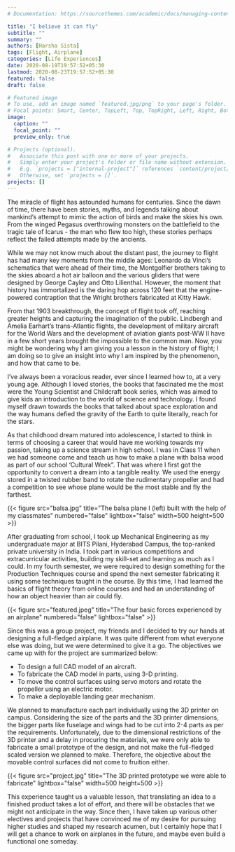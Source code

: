 ```yaml
---
# Documentation: https://sourcethemes.com/academic/docs/managing-content/

title: "I believe it can fly"
subtitle: ""
summary: ""
authors: [Harsha Sista]
tags: [Flight, Airplane]
categories: [Life Experiences]
date: 2020-08-19T19:57:52+05:30
lastmod: 2020-08-23T19:57:52+05:30
featured: false
draft: false

# Featured image
# To use, add an image named `featured.jpg/png` to your page's folder.
# Focal points: Smart, Center, TopLeft, Top, TopRight, Left, Right, BottomLeft, Bottom, BottomRight.
image:
  caption: ""
  focal_point: ""
  preview_only: true

# Projects (optional).
#   Associate this post with one or more of your projects.
#   Simply enter your project's folder or file name without extension.
#   E.g. `projects = ["internal-project"]` references `content/project/deep-learning/index.md`.
#   Otherwise, set `projects = []`.
projects: []
---
```


The miracle of flight has astounded humans for centuries. Since the dawn of time, there have been stories, myths, and legends talking about mankind’s attempt to mimic the action of birds and make the skies his own. From the winged Pegasus overthrowing monsters on the battlefield to the tragic tale of Icarus - the man who flew too high, these stories perhaps reflect the failed attempts made by the ancients.

While we may not know much about the distant past, the journey to flight has had many key moments from the middle ages: Leonardo da Vinci’s schematics that were ahead of their time, the Montgolfier brothers taking to the skies aboard a hot air balloon and the various gliders that were designed by George Cayley and Otto Lilienthal. However, the moment that history has immortalized is the daring hop across 120 feet that the engine-powered contraption that the Wright brothers fabricated at Kitty Hawk.

From that 1903 breakthrough, the concept of flight took off, reaching greater heights and capturing the imagination of the public. Lindbergh and Amelia Earhart’s trans-Atlantic flights, the development of military aircraft for the World Wars and the development of aviation giants post-WW II have in a few short years brought the impossible to the common man. Now, you might be wondering why I am giving you a lesson in the history of flight; I am doing so to give an insight into why I am inspired by the phenomenon, and how that came to be.

I’ve always been a voracious reader, ever since I learned how to, at a very young age. Although I loved stories, the books that fascinated me the most were the Young Scientist and Childcraft book series, which was aimed to give kids an introduction to the world of science and technology. I found myself drawn towards the books that talked about space exploration and the way humans defied the gravity of the Earth to quite literally, reach for the stars.

As that childhood dream matured into adolescence, I started to think in terms of choosing a career that would have me working towards my passion, taking up a science stream in high school. I was in Class 11 when we had someone come and teach us how to make a plane with balsa wood as part of our school ‘Cultural Week”. That was where I first got the opportunity to convert a dream into a tangible reality. We used the energy stored in a twisted rubber band to rotate the rudimentary propeller and had a competition to see whose plane would be the most stable and fly the farthest.

{{< figure src="balsa.jpg" title="The balsa plane I (left) built with the help of my classmates" numbered="false" lightbox="false" width=500 height=500 >}}

After graduating from school, I took up Mechanical Engineering as my undergraduate major at BITS Pilani, Hyderabad Campus, the top-ranked private university in India. I took part in various competitions and extracurricular activities, building my skill-set and learning as much as I could. In my fourth semester, we were required to design something for the Production Techniques course and spend the next semester fabricating it using some techniques taught in the course. By this time, I had learned the basics of flight theory from online courses and had an understanding of how an object heavier than air could fly.

{{< figure src="featured.jpeg" title="The four basic forces experienced by an airplane" numbered="false" lightbox="false" >}}

Since this was a group project, my friends and I decided to try our hands at designing a full-fledged airplane. It was quite different from what everyone else was doing, but we were determined to give it a go. The objectives we came up with for the project are summarized below:

* To design a full CAD model of an aircraft.
* To fabricate the CAD model in parts, using 3-D printing.
* To move the control surfaces using servo motors and rotate the propeller using an electric motor.
* To make a deployable landing gear mechanism.

We planned to manufacture each part individually using the 3D printer on campus. Considering the size of the parts and the 3D printer dimensions, the bigger parts like fuselage and wings had to be cut into 2-4 parts as per the requirements. Unfortunately, due to the dimensional restrictions of the 3D printer and a delay in procuring the materials, we were only able to fabricate a small prototype of the design, and not make the full-fledged scaled version we planned to make. Therefore, the objective about the movable control surfaces did not come to fruition either.

{{< figure src="project.jpg" title="The 3D printed prototype we were able to fabricate" lightbox="false" width=500 height=500 >}}

This experience taught us a valuable lesson, that translating an idea to a finished product takes a lot of effort, and there will be obstacles that we might not anticipate in the way. Since then, I have taken up various other electives and projects that have convinced me of my desire for pursuing higher studies and shaped my research acumen, but I certainly hope that I will get a chance to work on airplanes in the future, and maybe even build a functional one someday.
